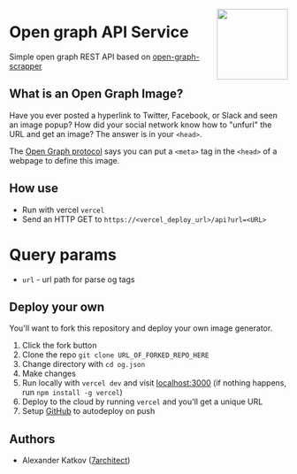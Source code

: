 <a href="https://vercel.com/new/project?template=7architect/og.json"><img width="128" src="https://vercel.com/button" align="right"></a>

# Open graph API Service

Simple open graph REST API based on [open-graph-scrapper](https://github.com/jshemas/openGraphScraper#readme)


## What is an Open Graph Image?

Have you ever posted a hyperlink to Twitter, Facebook, or Slack and seen an image popup?
How did your social network know how to "unfurl" the URL and get an image?
The answer is in your `<head>`.

The [Open Graph protocol](http://ogp.me) says you can put a `<meta>` tag in the `<head>` of a webpage to define this image.

## How use

- Run with vercel `vercel`
- Send an HTTP GET to `https://<vercel_deploy_url>/api?url=<URL>`

# Query params

- `url` - url path for parse og tags

## Deploy your own

You'll want to fork this repository and deploy your own image generator.

1. Click the fork button
2. Clone the repo `git clone URL_OF_FORKED_REPO_HERE`
3. Change directory with `cd og.json`
4. Make changes
6. Run locally with `vercel dev` and visit [localhost:3000](http://localhost:3000)  (if nothing happens, run `npm install -g vercel`)
7. Deploy to the cloud by running `vercel` and you'll get a unique URL
8. Setup [GitHub](https://vercel.com/github) to autodeploy on push

## Authors

- Alexander Katkov ([7architect](https://7architect.dev))
